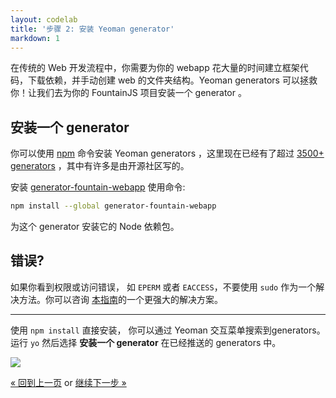 ```yaml
---
layout: codelab
title: '步骤 2: 安装 Yeoman generator'
markdown: 1
---
```


在传统的 Web 开发流程中，你需要为你的 webapp 花大量的时间建立框架代码，下载依赖，并手动创建 web 的文件夹结构。Yeoman generators 可以拯救你！让我们去为你的 FountainJS 项目安装一个 generator 。

## 安装一个 generator

你可以使用 [npm](https://www.npmjs.com/) 命令安装 Yeoman generators ，这里现在已经有了超过 [3500+ generators](/generators/) ，其中有许多是由开源社区写的。

安装 [generator-fountain-webapp](https://www.npmjs.com/package/generator-fountain-webapp) 使用命令:

```sh
npm install --global generator-fountain-webapp
```

为这个 generator 安装它的 Node 依赖包。

<div class="note important">

  <h2>错误?</h2>

  <p>如果你看到权限或访问错误， 如 <code>EPERM</code> 或者 <code>EACCESS</code>，不要使用 <code>sudo</code> 作为一个解决方法。你可以咨询 <a href="https://github.com/sindresorhus/guides/blob/master/npm-global-without-sudo.md">本指南</a>的一个更强大的解决方案。</p>

</div>

<hr>

<div class="note tip">

  <p>使用 <code>npm install</code> 直接安装， 你可以通过 Yeoman 交互菜单搜索到generators。运行 <code>yo</code> 然后选择 <b>安装一个 generator</b> 在已经推送的 generators 中。</p>

  <img src="/assets/img/codelab/02_yo_interactive.png">

</div>


<p class="codelab-paging">
  <a href="setup.html">&laquo; 回到上一页</a>
  or
  <a href="scaffold-app.html">继续下一步 &raquo;</a>
</p>
